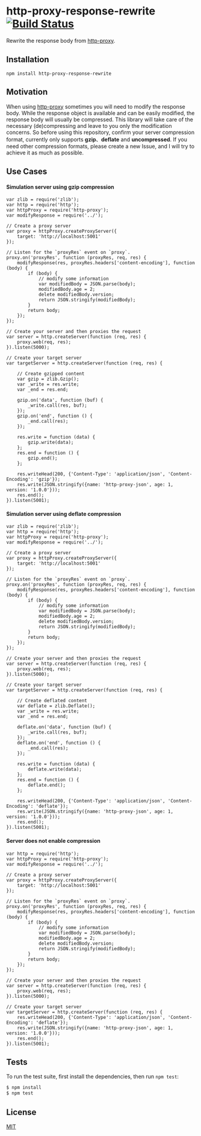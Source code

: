 # http-proxy-response-rewrite [![Build Status](https://travis-ci.org/saskodh/http-proxy-response-rewrite.svg?branch=master)](https://travis-ci.org/saskodh/http-proxy-response-rewrite)
Rewrite the response body from [http-proxy](https://github.com/nodejitsu/node-http-proxy).

## Installation

```  
npm install http-proxy-response-rewrite
```

## Motivation
  When using [http-proxy](https://github.com/nodejitsu/node-http-proxy) sometimes you will need to modify the response body. While the response object is available and can be easily modified, the response body will usually be compressed. This library will take care of the necessary (de)compressing and leave to you only the modification concerns.
  So before using this repository, confirm your server compression format, currently only supports **gzip**、**deflate** and **uncompressed**.
  If you need other compression formats, please create a new Issue, and I will try to achieve it as much as possible.

## Use Cases

#### Simulation server using gzip compression

```
var zlib = require('zlib');
var http = require('http');
var httpProxy = require('http-proxy');
var modifyResponse = require('../');

// Create a proxy server
var proxy = httpProxy.createProxyServer({
    target: 'http://localhost:5001'
});

// Listen for the `proxyRes` event on `proxy`.
proxy.on('proxyRes', function (proxyRes, req, res) {
    modifyResponse(res, proxyRes.headers['content-encoding'], function (body) {
        if (body) {
            // modify some information
            var modifiedBody = JSON.parse(body);
            modifiedBody.age = 2;
            delete modifiedBody.version;
            return JSON.stringify(modifiedBody);
        }
        return body;
    });
});

// Create your server and then proxies the request
var server = http.createServer(function (req, res) {
    proxy.web(req, res);
}).listen(5000);

// Create your target server
var targetServer = http.createServer(function (req, res) {

    // Create gzipped content
    var gzip = zlib.Gzip();
    var _write = res.write;
    var _end = res.end;

    gzip.on('data', function (buf) {
        _write.call(res, buf);
    });
    gzip.on('end', function () {
        _end.call(res);
    });

    res.write = function (data) {
        gzip.write(data);
    };
    res.end = function () {
        gzip.end();
    };

    res.writeHead(200, {'Content-Type': 'application/json', 'Content-Encoding': 'gzip'});
    res.write(JSON.stringify({name: 'http-proxy-json', age: 1, version: '1.0.0'}));
    res.end();
}).listen(5001);
```

#### Simulation server using deflate compression

```
var zlib = require('zlib');
var http = require('http');
var httpProxy = require('http-proxy');
var modifyResponse = require('../');

// Create a proxy server
var proxy = httpProxy.createProxyServer({
    target: 'http://localhost:5001'
});

// Listen for the `proxyRes` event on `proxy`.
proxy.on('proxyRes', function (proxyRes, req, res) {
    modifyResponse(res, proxyRes.headers['content-encoding'], function (body) {
        if (body) {
            // modify some information
            var modifiedBody = JSON.parse(body);
            modifiedBody.age = 2;
            delete modifiedBody.version;
            return JSON.stringify(modifiedBody);
        }
        return body;
    });
});

// Create your server and then proxies the request
var server = http.createServer(function (req, res) {
    proxy.web(req, res);
}).listen(5000);

// Create your target server
var targetServer = http.createServer(function (req, res) {

    // Create deflated content
    var deflate = zlib.Deflate();
    var _write = res.write;
    var _end = res.end;

    deflate.on('data', function (buf) {
        _write.call(res, buf);
    });
    deflate.on('end', function () {
        _end.call(res);
    });

    res.write = function (data) {
        deflate.write(data);
    };
    res.end = function () {
        deflate.end();
    };

    res.writeHead(200, {'Content-Type': 'application/json', 'Content-Encoding': 'deflate'});
    res.write(JSON.stringify({name: 'http-proxy-json', age: 1, version: '1.0.0'}));
    res.end();
}).listen(5001);
```

#### Server does not enable compression

```
var http = require('http');
var httpProxy = require('http-proxy');
var modifyResponse = require('../');

// Create a proxy server
var proxy = httpProxy.createProxyServer({
    target: 'http://localhost:5001'
});

// Listen for the `proxyRes` event on `proxy`.
proxy.on('proxyRes', function (proxyRes, req, res) {
    modifyResponse(res, proxyRes.headers['content-encoding'], function (body) {
        if (body) {
            // modify some information
            var modifiedBody = JSON.parse(body);
            modifiedBody.age = 2;
            delete modifiedBody.version;
            return JSON.stringify(modifiedBody);
        }
        return body;
    });
});

// Create your server and then proxies the request
var server = http.createServer(function (req, res) {
    proxy.web(req, res);
}).listen(5000);

// Create your target server
var targetServer = http.createServer(function (req, res) {
    res.writeHead(200, {'Content-Type': 'application/json', 'Content-Encoding': 'deflate'});
    res.write(JSON.stringify({name: 'http-proxy-json', age: 1, version: '1.0.0'}));
    res.end();
}).listen(5001);
```

## Tests

  To run the test suite, first install the dependencies, then run `npm test`:

```bash
$ npm install
$ npm test
```

## License

  [MIT](http://opensource.org/licenses/MIT)